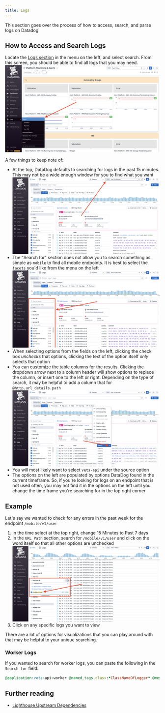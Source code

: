 ```yaml
---
title: Logs
---
```


This section goes over the process of how to access, search, and parse logs on Datadog

## How to Access and Search Logs

Locate the [Logs section](https://vagov.ddog-gov.com/logs?query=&cols=host%2Cservice&index=%2A&messageDisplay=inline&stream_sort=desc&viz=stream&from_ts=1684258977199&to_ts=1684259877199&live=true) in the menu on the left, and select search. From this screen, you should be able to find all logs that you may need. 
![Expanded Logs sidebar menu item in Datadog](../../../../static/img/backend/datadog-search-location.png)

A few things to keep note of:

- At the top, DataDog defaults to searching for logs in the past 15 minutes. This may not be a wide enough window for you to find what you want ![Datadog search box](../../../../static/img/backend/datadog-time-select.png)
- The "Search for" section does not allow you to search something as simple as `mobile` to find all mobile endpoints. It is best to select the `facets` you'd like from the menu on the left ![Facet selection panel in Datadog](../../../../static/img/backend/datadog-facet-menu.png)
- When selecting options from the fields on the left, clicking the check box *unchecks* that options, clicking the text of the option itself *only* selects that option
- You can customize the table columns for the results. Clicking the dropdown arrow next to a column header will show options to replace the column, or insert one to the left or right. Depending on the type of search, it may be helpful to add a column that for `@http.url_details.path` ![Sorting columns option in Datadog](../../../../static/img/backend/datadog-change-columns.png)
- You will most likely want to select `vets-api` under the source option
- The options on the left are populated by options DataDog found in the current timeframe. So, if you're looking for logs on an endpoint that is not used often, you may not find it in the options on the left until you change the time frame you're searching for in the top right corner

## Example

Let's say we wanted to check for any errors in the past week for the endpoint `/mobile/v1/user`

1. In the time select at the top right, change 15 Minutes to Past 7 days
2. In the `URL Path` section, search for `/mobile/v1/user` and click on the word itself so that all other options are unchecked ![Example user endpoint log in Datadog](../../../../static/img/backend/datadog-select-path.png)
3. Click on any specific logs you want to view

There are a lot of options for visualizations that you can play around with that may be helpful to your unique searching.

### Worker Logs

If you wanted to search for worker logs, you can paste the following in the `Search for` field:

```ruby
@application:vets-api-worker @named_tags.class:*ClassNameOfLogger* @message_content:Mobile*
```

## Further reading

- [Lighthouse Upstream Dependencies](https://github.com/department-of-veterans-affairs/leeroy-jenkles/wiki/API-Backend-Systems#api-to-va-backend-mapping)
